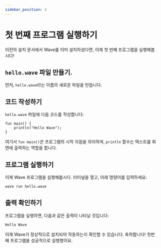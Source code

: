 ```yaml
---
sidebar_position: 3
---
```


# 첫 번째 프로그램 실행하기

이전의 설치 문서에서 Wave를 이미 설치하셨다면, 이제 첫 번째 프로그램을 실행해봅시다!

## `hello.wave` 파일 만들기.

먼저, `hello.wave`라는 이름의 새로운 파일을 만듭니다.

## 코드 작성하기

`hello.wave` 파일에 다음 코드를 작성합니다:

```wave
fun main() {
    println("Hello Wave");
}
```

여기서 `fun main()`은 프로그램의 시작 지점을 의미하며, `println` 함수는 텍스트를 화면에 출력하는 역할을 합니다.

## 프로그램 실행하기

이제 Wave 프로그램을 실행해봅시다. 터미널을 열고, 아래 명령어를 입력하세요:

```bash
wave run hello.wave
```

## 출력 확인하기

프로그램을 실행하면, 다음과 같은 출력이 나타날 것입니다:

```
Hello Wave
```

이제 Wave가 정상적으로 설치되어 작동하는지 확인할 수 있습니다. 축하합니다! 첫번째 프로그램을 성공적으로 실행했어요.
